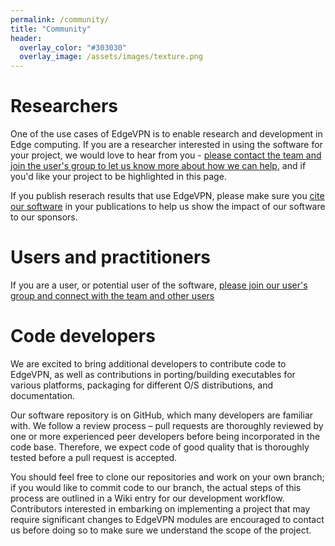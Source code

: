 ```yaml
---
permalink: /community/
title: "Community"
header:
  overlay_color: "#303030"
  overlay_image: /assets/images/texture.png
---
```


# Researchers

One of the use cases of EdgeVPN is to enable research and development in Edge computing. If you are a researcher interested in using the software for your project, we would love to hear from you - [please contact the team and join the user's group to let us know more about how we can help](/contact), and if you'd like your project to be highlighted in this page.

If you publish reserach results that use EdgeVPN, please make sure you [cite our software](/about) in your publications to help us show the impact of our software to our sponsors.

# Users and practitioners

If you are a user, or potential user of the software, [please join our user's group and connect with the team and other users](/contact) 

# Code developers

We are excited to bring additional developers to contribute code to EdgeVPN, as well as contributions in porting/building executables for various platforms, packaging for different O/S distributions, and documentation.

Our software repository is on GitHub, which many developers are familiar with. We follow a review process – pull requests are thoroughly reviewed by one or more experienced peer developers before being incorporated in the code base. Therefore, we expect code of good quality that is thoroughly tested before a pull request is accepted.

You should feel free to clone our repositories and work on your own branch; if you would like to commit code to our branch, the actual steps of this process are outlined in a Wiki entry for our development workflow. Contributors interested in embarking on implementing a project that may require significant changes to EdgeVPN modules are encouraged to contact us before doing so to make sure we understand the scope of the project.



